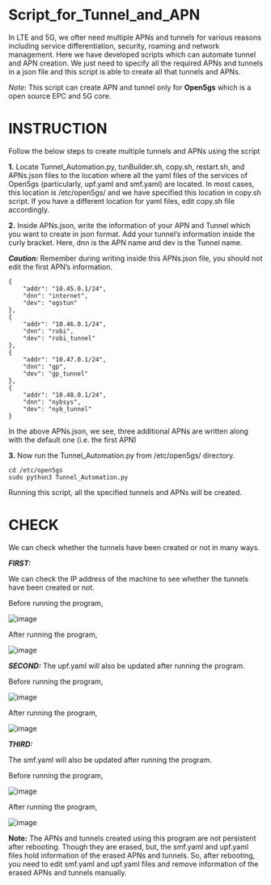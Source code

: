 # Script_for_Tunnel_and_APN

In LTE and 5G, we ofter need multiple APNs and tunnels for various reasons including service differentiation, security, roaming and network management. Here we have developed scripts which can automate tunnel and APN creation. We just need to specify all the required APNs and tunnels in a json file and this script is able to create all that tunnels and APNs.

*Note:* This script can create APN and tunnel only for **Open5gs** which is a open source EPC and 5G core.

# INSTRUCTION    
Follow the below steps to create multiple tunnels and APNs using the script

**1.** Locate Tunnel_Automation.py, tunBuilder.sh, copy.sh, restart.sh, and APNs.json files to the location where all the yaml files of the services of Open5gs (particularly, upf.yaml and smf.yaml) are located. In most cases, this location is  /etc/open5gs/ and we have specified this location in copy.sh script. If you have a different location for yaml files, edit copy.sh file accordingly.

**2.** Inside APNs.json, write the information of your APN and Tunnel which you want to create in json format. Add your tunnel’s information inside the curly bracket. Here, dnn is the APN name and dev is the Tunnel name.

***Caution:*** Remember during writing inside this APNs.json file, you should not edit the first APN’s information.

    {
        "addr": "10.45.0.1/24",
        "dnn": "internet",
        "dev": "ogstun"
    },
    {
        "addr": "10.46.0.1/24",
        "dnn": "robi",
        "dev": "robi_tunnel"
    },
    {
        "addr": "10.47.0.1/24",
        "dnn": "gp",
        "dev": "gp_tunnel"
    },
    {
        "addr": "10.48.0.1/24",
        "dnn": "nybsys",
        "dev": "nyb_tunnel"
    }

In the above APNs.json, we see, three additional APNs are written along with the default one (i.e. the first APN)

**3.** Now run the Tunnel_Automation.py from /etc/open5gs/ directory.

    cd /etc/open5gs
    sudo python3 Tunnel_Automation.py

Running this script, all the specified tunnels and APNs will be created.

# CHECK
We can check whether the tunnels have been created or not in many ways. 

***FIRST:*** 

We can check the IP address of the machine to see whether the tunnels have been created or not.

Before running the program,

![image](https://github.com/AshiqRashid/Script_for_Tunnel_and_APN/assets/136219283/7160331e-68ef-46df-a1eb-35a0080fbb73)

After running the program,

![image](https://github.com/AshiqRashid/Script_for_Tunnel_and_APN/assets/136219283/466ffea2-f755-4284-8765-11be1311a70e)


***SECOND:***
The upf.yaml will also be updated after running the program.

Before running the program,

![image](https://github.com/AshiqRashid/Script_for_Tunnel_and_APN/assets/136219283/2ee984bb-7d9d-4220-9e86-215caeffebe2)

After running the program,

![image](https://github.com/AshiqRashid/Script_for_Tunnel_and_APN/assets/136219283/593a734f-a42f-4df8-8a94-dff37b013c92)

***THIRD:***

The smf.yaml will also be updated after running the program.

Before running the program,

![image](https://github.com/AshiqRashid/Script_for_Tunnel_and_APN/assets/136219283/6dcb3790-b7bb-4fca-b32b-9b0f9026c6c7)

After running the program,

![image](https://github.com/AshiqRashid/Script_for_Tunnel_and_APN/assets/136219283/957ee455-34aa-4044-854e-598028618b5b)


**Note:**
The APNs and tunnels created using this program are not persistent after rebooting. Though they are erased, but, the smf.yaml and upf.yaml files hold information of the erased APNs and tunnels. So, after rebooting, you need to edit smf.yaml and upf.yaml files and remove information of the erased APNs and tunnels manually.   
